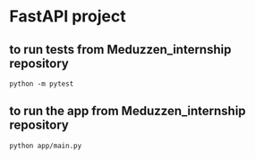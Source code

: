 # FastAPI project

## to run tests from Meduzzen_internship repository
    
    python -m pytest


## to run the app from Meduzzen_internship repository

    python app/main.py